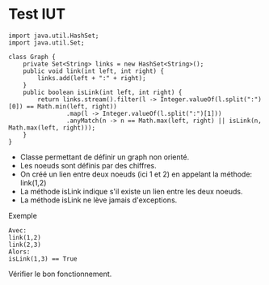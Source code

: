 # Test IUT

```
import java.util.HashSet;
import java.util.Set;

class Graph {
	private Set<String> links = new HashSet<String>();
	public void link(int left, int right) {
		links.add(left + ":" + right);
	}
	public boolean isLink(int left, int right) {
		return links.stream().filter(l -> Integer.valueOf(l.split(":")[0]) == Math.min(left, right))
		        .map(l -> Integer.valueOf(l.split(":")[1]))
		        .anyMatch(n -> n == Math.max(left, right) || isLink(n, Math.max(left, right)));
	}
}

```

* Classe permettant de définir un graph non orienté.
* Les noeuds sont définis par des chiffres.
* On créé un lien entre deux noeuds (ici 1 et 2) en appelant la méthode: link(1,2)
* La méthode isLink indique s'il existe un lien entre les deux noeuds. 
* La méthode isLink ne lève jamais d'exceptions.

Exemple
```
Avec:
link(1,2) 
link(2,3)
Alors:
isLink(1,3) == True
```

Vérifier le bon fonctionnement.
